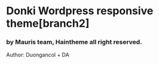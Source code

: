 <h1>Donki Wordpress responsive theme[branch2]</h1>
<h3>by Mauris team, Haintheme all right reserved.</h3>
<p>Author: Duongancol + DA</p>